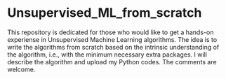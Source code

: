 # Unsupervised_ML_from_scratch
This repository is dedicated for those who would like to get a hands-on experiense in Unsupervised Machine Learning algorithms. The idea is to write the algorithms from scratch based on the intrinsic understanding of the algorithm, i.e., with the minimum necessary extra packages. I will describe the algorithm and upload my Python codes. The comments are welcome.
